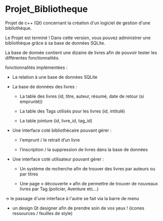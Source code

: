 # Projet_Bibliotheque

Projet de c++ (Qt) concernant la création d'un logiciel de gestion d'une bibliothèque.

Le Projet est terminé !
Dans cette version, vous pouvez administrer une bibliothèque grâce à sa base de 
données SQLite.

La base de donnée contient une dizaine de livres afin de pouvoir tester les différentes fonctionnalités.

fonctionnalités implémentées :

* La relation à une base de données SQLite
* La base de données des livres :
	
	- La table des livres (id, titre, auteur, résumé, date de retour (si emprunté))
	
	- La table des Tags utilisés pour les livres (id, intitulé)
	
	- La table jointure (id, livre_id, tag_id)

* Une interface coté bibliothécaire pouvant gérer :

	- l'emprunt / le retrait d’un livre
	
	- l’inscription / la suppression de livres dans la base de données
	
* Une interface coté utilisateur pouvant gérer :

	- Un système de recherche afin de trouver des livres par auteurs ou par titres
	
	- Une page « découverte » afin de permettre de trouver de nouveaux livres par Tag (policier, Aventure etc…)
	
-> le passage d'une interface à l'autre se fait via la barre de menu

* un design Qt designer afin de prendre soin de vos yeux ! (icones ressources / feuilles de style)